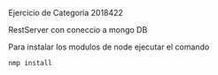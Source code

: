 Ejercicio de Categoria 2018422

RestServer con coneccio a mongo DB

Para instalar los modulos de node ejecutar el comando 
```
nmp install
```